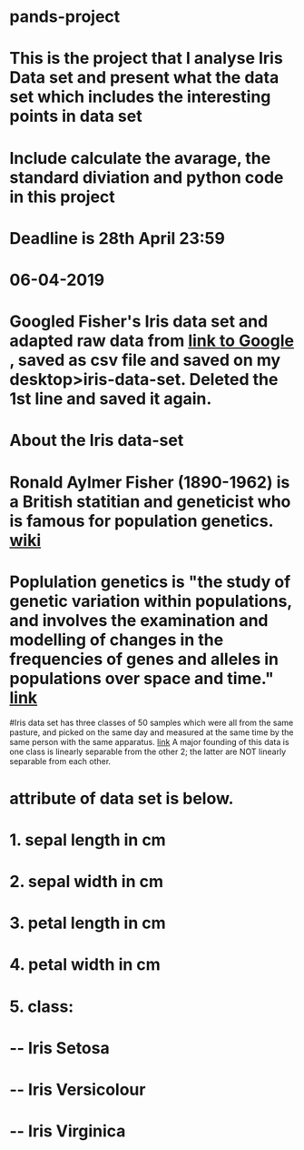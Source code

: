 # pands-project 
# This is the project that I analyse Iris Data set and present what the data set which includes the interesting points in data set

# Include calculate the avarage, the standard diviation and python code in this project 

# Deadline is 28th April 23:59

# 06-04-2019
# Googled Fisher's Iris data set and adapted raw data from [link to Google](https://raw.githubusercontent.com/uiuc-cse/data-fa14/gh-pages/data/iris.csv) , saved as csv file and saved on my desktop>iris-data-set. Deleted the 1st line and saved it again.

# About the Iris data-set

# Ronald Aylmer Fisher (1890-1962) is a British statitian and geneticist who is famous for population genetics. [wiki](https://en.wikipedia.org/wiki/Ronald_Fisher) 

# Poplulation genetics is "the study of genetic variation within populations, and involves the examination and modelling of changes in the frequencies of genes and alleles in populations over space and time." [link](https://www2.le.ac.uk/projects/vgec/highereducation/topics/population-genetics)

#Iris data set has three classes of 50 samples which were all from the same pasture, and picked on the same day and measured at the same time by the same person with the same apparatus. [link](https://en.wikipedia.org/wiki/Iris_flower_data_set) A major founding of this data is one class is linearly separable from the other 2; the latter are NOT linearly separable from each other. 

# attribute of data set is below.
# 1. sepal length in cm 
# 2. sepal width in cm 
# 3. petal length in cm 
# 4. petal width in cm 
# 5. class: 
# -- Iris Setosa 
# -- Iris Versicolour 
# -- Iris Virginica
